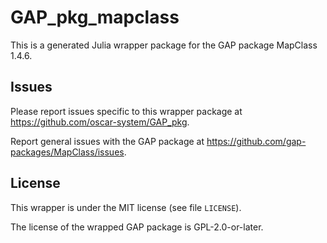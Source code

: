 # GAP_pkg_mapclass

This is a generated Julia wrapper package for the GAP package MapClass 1.4.6.

## Issues

Please report issues specific to this wrapper package at <https://github.com/oscar-system/GAP_pkg>.

Report general issues with the GAP package at <https://github.com/gap-packages/MapClass/issues>.

## License

This wrapper is under the MIT license (see file `LICENSE`).

The license of the wrapped GAP package is GPL-2.0-or-later.
